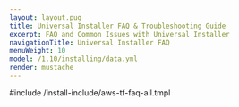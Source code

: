 ```yaml
---
layout: layout.pug
title: Universal Installer FAQ & Troubleshooting Guide
excerpt: FAQ and Common Issues with Universal Installer
navigationTitle: Universal Installer FAQ
menuWeight: 10
model: /1.10/installing/data.yml
render: mustache
---
```


#include /install-include/aws-tf-faq-all.tmpl
